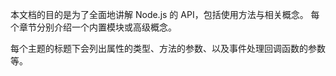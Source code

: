 
<!--introduced_in=v0.10.0-->
<!-- type=misc -->

本文档的目的是为了全面地讲解 Node.js 的 API，包括使用方法与相关概念。
每个章节分别介绍一个内置模块或高级概念。

每个主题的标题下会列出属性的类型、方法的参数、以及事件处理回调函数的参数等。

